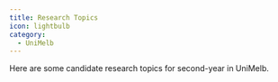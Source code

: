 ```yaml
---
title: Research Topics
icon: lightbulb
category:
  - UniMelb
---
```


Here are some candidate research topics for second-year in UniMelb.
